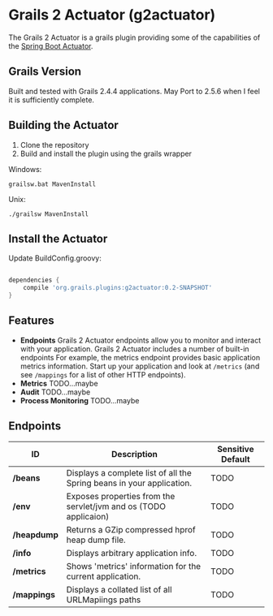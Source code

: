 # Grails 2 Actuator (g2actuator)

The Grails 2 Actuator is a grails plugin providing some of the capabilities of the [Spring Boot Actuator](https://docs.spring.io/spring-boot/docs/current/reference/html/production-ready.html).

## Grails Version

Built and tested with Grails 2.4.4 applications. May Port to 2.5.6 when I feel it is sufficiently complete.

## Building the Actuator

 1. Clone the repository
 1. Build and install the plugin using the grails wrapper
 
 Windows:
 ```
grailsw.bat MavenInstall
```
Unix: 
 ```
./grailsw MavenInstall
```

## Install the Actuator
Update BuildConfig.groovy:
```groovy

dependencies {
    compile 'org.grails.plugins:g2actuator:0.2-SNAPSHOT'
}

```


## Features

 * **Endpoints** Grails 2 Actuator endpoints allow you to monitor and interact with your application. Grails 2 Actuator includes a number 
of built-in endpoints For example, the metrics endpoint provides basic application metrics information. Start up your 
application and look at `/metrics` (and see `/mappings` for a list of other HTTP endpoints).
 * **Metrics** TODO...maybe
 * **Audit** TODO...maybe
 * **Process Monitoring** TODO...maybe
 
## Endpoints
| ID                 | Description                                                                | Sensitive Default |
| ------------------ | -------------------------------------------------------------------------- | ----------------- |
| **/beans**         | Displays a complete list of all the Spring beans in your application.      | TODO              |
| **/env**           | Exposes properties from the servlet/jvm and os   (TODO applicaion)         | TODO              |
| **/heapdump**      | Returns a GZip compressed hprof heap dump file.                            | TODO              |
| **/info**          | Displays arbitrary application info.                                       | TODO              |
| **/metrics**       | Shows 'metrics' information for the current application.                   | TODO              |
| **/mappings**      | Displays a collated list of all URLMapiings paths                          | TODO              |
